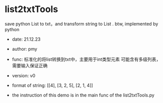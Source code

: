 # list2txtTools
save python List to txt，and transform string to List . btw, implemented by python 

- date: 21.12.23
- author: pmy
- func: 标准化的将list转换到txt中，主要用于int类型元素
        可能含有多级列表，需要输入保证正确
- version: v0

- format of string: [[4], [3, 2, 5], [2, 1, 4]]
- the instruction of this demo is in the main func of the list2txtTools.py
